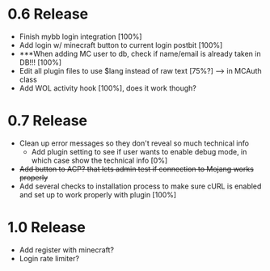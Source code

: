 0.6 Release
=====
- Finish mybb login integration [100%]
- Add login w/ minecraft button to current login postbit [100%]
- ***When adding MC user to db, check if name/email is already taken in DB!!! [100%]
- Edit all plugin files to use $lang instead of raw text [75%?] --> in MCAuth class
- Add WOL activity hook [100%], does it work though?

0.7 Release
=====
- Clean up error messages so they don't reveal so much technical info
	- Add plugin setting to see if user wants to enable debug mode, in which case show the technical info [0%]
- ~~Add button to ACP? that lets admin test if connection to Mojang works properly~~
- Add several checks to installation process to make sure cURL is enabled and set up to work properly with plugin [100%]

1.0 Release
=====
- Add register with minecraft?
- Login rate limiter?